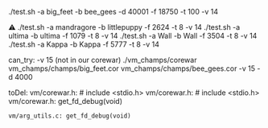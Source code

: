 ./test.sh -a big_feet -b bee_gees -d 40001 -f 18750 -t 100 -v 14

⚠️
./test.sh -a mandragore -b littlepuppy -f 2624 -t 8 -v 14
./test.sh -a ultima -b ultima -f 1079 -t 8 -v 14
./test.sh -a Wall -b Wall -f 3504 -t 8 -v 14
./test.sh -a Kappa -b Kappa -f 5777 -t 8 -v 14

can_try:
	-v 15 (not in our corewar)
	./vm_champs/corewar vm_champs/champs/big_feet.cor vm_champs/champs/bee_gees.cor -v 15 -d 4000

toDel:
	vm/corewar.h: # include <stdio.h>
	vm/corewar.h: # include <stdio.h>
	vm/corewar.h: get_fd_debug(void)

	vm/arg_utils.c: get_fd_debug(void)